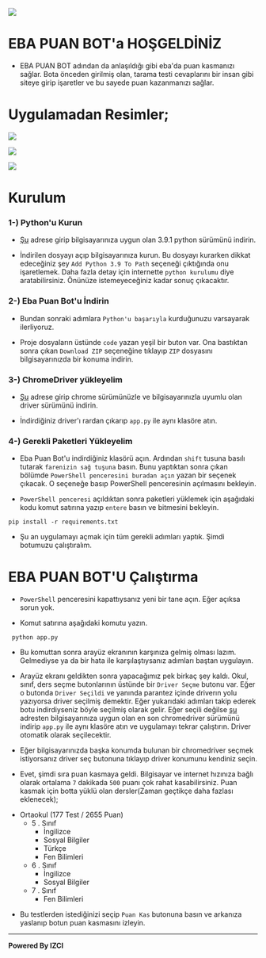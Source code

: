 ![](https://images.bursadabugun.com/haber/2020/03/17/1265871-egitim-bilisim-agi-eba-nedir-5e706a4f39689.jpg)

# EBA PUAN BOT'a HOŞGELDİNİZ
- EBA PUAN BOT adından da anlaşıldığı gibi eba'da puan kasmanızı sağlar. Bota önceden girilmiş olan, tarama testi cevaplarını bir insan gibi siteye girip işaretler ve bu sayede puan kazanmanızı sağlar.

# Uygulamadan Resimler;
![](https://i.imgur.com/UCZnJyV.jpg) 

![](https://i.imgur.com/q47CRfO.jpg)

![](https://i.imgur.com/3SsH7Oi.jpg) 

# Kurulum

### 1-) Python'u Kurun
- [Şu](https://www.python.org/downloads  "Şu") adrese girip bilgisayarınıza uygun olan 3.9.1 python sürümünü indirin.

- İndirilen dosyayı açıp bilgisayarınıza kurun. Bu dosyayı kurarken dikkat edeceğiniz şey `Add Python 3.9 To Path` seçeneği çıktığında onu işaretlemek. Daha fazla detay için internette `python kurulumu` diye aratabilirsiniz. Önünüze istemeyeceğiniz kadar sonuç çıkacaktır.

### 2-) Eba Puan Bot'u İndirin
- Bundan sonraki adımlara `Python'u başarıyla` kurduğunuzu varsayarak ilerliyoruz.

- Proje dosyaların üstünde `code` yazan yeşil bir buton var. Ona bastıktan sonra çıkan `Download ZIP` seçeneğine tıklayıp `ZIP` dosyasını bilgisayarınızda bir konuma indirin.

### 3-) ChromeDriver yükleyelim
- [Şu](https://chromedriver.chromium.org/downloads "Şu") adrese girip chrome sürümünüzle ve bilgisayarınızla uyumlu olan driver sürümünü indirin.

- İndirdiğiniz driver'ı rardan çıkarıp `app.py` ile aynı klasöre atın. 

### 4-) Gerekli Paketleri Yükleyelim
- Eba Puan Bot'u indirdiğiniz klasörü açın. Ardından `shift` tusuna basılı tutarak `farenizin sağ tuşuna` basın. Bunu yaptıktan sonra çıkan bölümde `PowerShell penceresini buradan açın` yazan bir seçenek çıkacak. O seçeneğe basıp PowerShell penceresinin açılmasını bekleyin.

- `PowerShell penceresi` açıldıktan sonra paketleri yüklemek için aşağıdaki kodu komut satırına yazıp `entere` basın ve bitmesini bekleyin.
```
pip install -r requirements.txt
```

- Şu an uygulamayı açmak için tüm gerekli adımları yaptık. Şimdi botumuzu çalıştıralım.

# EBA PUAN BOT'U Çalıştırma

- `PowerShell` penceresini kapattıysanız yeni bir tane açın. Eğer açıksa sorun yok.

- Komut satırına aşağıdaki komutu yazın.
```
 python app.py
``` 

- Bu komuttan sonra arayüz ekranının karşınıza gelmiş olması lazım. Gelmediyse ya da bir hata ile karşılaştıysanız adımları baştan uygulayın. 

- Arayüz ekranı geldikten sonra yapacağımız pek birkaç şey kaldı. Okul, sınıf, ders seçme butonlarının üstünde bir `Driver Seçme` butonu var. Eğer o butonda `Driver Seçildi` ve yanında parantez içinde driverın yolu yazıyorsa driver seçilmiş demektir. Eğer yukarıdaki adımları takip ederek botu indirdiyseniz böyle seçilmiş olarak gelir. Eğer seçili değilse [şu](https://chromedriver.chromium.org/downloads "şu") adresten bilgisayarınıza uygun olan en son chromedriver sürümünü indirip `app.py` ile aynı klasöre atın ve uygulamayı tekrar çalıştırın. Driver otomatik olarak seçilecektir. 
- Eğer bilgisayarınızda başka konumda bulunan bir chromedriver seçmek istiyorsanız driver seç butonuna tıklayıp driver konumunu kendiniz seçin.

- Evet, şimdi sıra puan kasmaya geldi. Bilgisayar ve internet hızınıza bağlı olarak ortalama `7` dakikada `500` puanı çok rahat kasabilirsiniz. Puan kasmak için botta yüklü olan dersler(Zaman geçtikçe daha fazlası eklenecek);
+ Ortaokul (177 Test / 2655 Puan)
    + 5 . Sınıf
        + İngilizce
        + Sosyal Bilgiler
        + Türkçe
        + Fen Bilimleri
    + 6 . Sınıf 
        + İngilizce
        + Sosyal Bilgiler
    + 7 . Sınıf
        + Fen Bilimleri

- Bu testlerden istediğinizi seçip `Puan Kas` butonuna basın ve arkanıza yaslanıp botun puan kasmasını izleyin.

------------

**Powered By IZCI**
